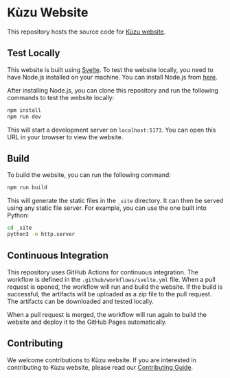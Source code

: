 # Kùzu Website

This repository hosts the source code for [Kùzu website](https://kuzudb.github.io).

## Test Locally

This website is built using [Svelte](https://svelte.dev). To test the website locally, you need to have Node.js installed on your machine. You can install Node.js from [here](https://nodejs.org/en/download/).

After installing Node.js, you can clone this repository and run the following commands to test the website locally:

```bash
npm install
npm run dev
```

This will start a development server on `localhost:5173`. You can open this URL in your browser to view the website.

## Build

To build the website, you can run the following command:

```bash
npm run build
```

This will generate the static files in the `_site` directory. It can then be served using any static file server. For example, you can use the one built into Python:

```bash
cd _site
python3 -m http.server
```

## Continuous Integration
This repository uses GitHub Actions for continuous integration. The workflow is defined in the `.github/workflows/svelte.yml` file. When a pull request is opened, the workflow will run and build the website. If the build is successful, the artifacts will be uploaded as a zip file to the pull request. The artifacts can be downloaded and tested locally.

When a pull request is merged, the workflow will run again to build the website and deploy it to the GitHub Pages automatically.

## Contributing
We welcome contributions to Kùzu website. If you are interested in contributing to Kùzu website, please read our [Contributing Guide](CONTRIBUTING.md).
